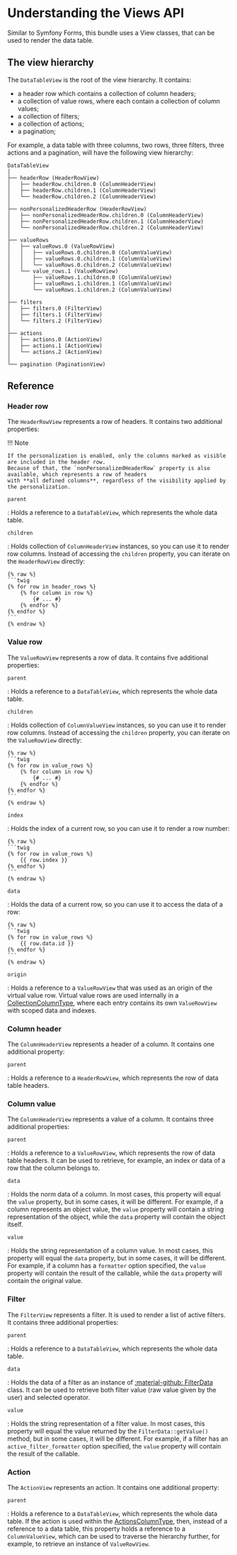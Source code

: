 # Understanding the Views API

Similar to Symfony Forms, this bundle uses a View classes, that can be used to render the data table.


## The view hierarchy

The `DataTableView` is the root of the view hierarchy. It contains:

- a header row which contains a collection of column headers;
- a collection of value rows, where each contain a collection of column values;
- a collection of filters;
- a collection of actions;
- a pagination;

For example, a data table with three columns, two rows, three filters, 
three actions and a pagination, will have the following view hierarchy:

```
DataTableView
│
├── headerRow (HeaderRowView)
│   ├── headerRow.children.0 (ColumnHeaderView)
│   ├── headerRow.children.1 (ColumnHeaderView)
│   └── headerRow.children.2 (ColumnHeaderView)
│
├── nonPersonalizedHeaderRow (HeaderRowView)
│   ├── nonPersonalizedHeaderRow.children.0 (ColumnHeaderView)
│   ├── nonPersonalizedHeaderRow.children.1 (ColumnHeaderView)
│   └── nonPersonalizedHeaderRow.children.2 (ColumnHeaderView)
│
├── valueRows
│   ├── valueRows.0 (ValueRowView)
│   │   ├── valueRows.0.children.0 (ColumnValueView)
│   │   ├── valueRows.0.children.1 (ColumnValueView)
│   │   └── valueRows.0.children.2 (ColumnValueView)
│   └── value_rows.1 (ValueRowView)
│       ├── valueRows.1.children.0 (ColumnValueView)
│       ├── valueRows.1.children.1 (ColumnValueView)
│       └── valueRows.1.children.2 (ColumnValueView)
│
├── filters
│   ├── filters.0 (FilterView)
│   ├── filters.1 (FilterView)
│   └── filters.2 (FilterView)
│
├── actions
│   ├── actions.0 (ActionView)
│   ├── actions.1 (ActionView)
│   └── actions.2 (ActionView)
│
└── pagination (PaginationView)
```


## Reference


### Header row

The `HeaderRowView` represents a row of headers. It contains two additional properties:

!!! Note

    If the personalization is enabled, only the columns marked as visible are included in the header row.
    Because of that, the `nonPersonalizedHeaderRow` property is also available, which represents a row of headers
    with **all defined columns**, regardless of the visibility applied by the personalization.

`parent`

:   Holds a reference to a `DataTableView`, which represents the whole data table.

`children`

:   Holds collection of `ColumnHeaderView` instances, so you can use it to render row columns.
    Instead of accessing the `children` property, you can iterate on the `HeaderRowView` directly:
    
    {% raw %}
    ```twig
    {% for row in header_rows %}
        {% for column in row %}
            {# ... #}
        {% endfor %}
    {% endfor %}
    ```
    {% endraw %}


### Value row

The `ValueRowView` represents a row of data. It contains five additional properties:

`parent`

:   Holds a reference to a `DataTableView`, which represents the whole data table.

`children`

:   Holds collection of `ColumnValueView` instances, so you can use it to render row columns.
    Instead of accessing the `children` property, you can iterate on the `ValueRowView` directly:

    {% raw %}
    ```twig
    {% for row in value_rows %}
        {% for column in row %}
            {# ... #}
        {% endfor %}
    {% endfor %}
    ```
    {% endraw %}

`index`

:   Holds the index of a current row, so you can use it to render a row number:

    {% raw %}
    ```twig
    {% for row in value_rows %}
        {{ row.index }}
    {% endfor %}
    ```
    {% endraw %}

`data`

:   Holds the data of a current row, so you can use it to access the data of a row:

    {% raw %}
    ```twig
    {% for row in value_rows %}
        {{ row.data.id }}
    {% endfor %}
    ```
    {% endraw %}

`origin`

:   Holds a reference to a `ValueRowView` that was used as an origin of the virtual value row.
    Virtual value rows are used internally in a [CollectionColumnType](../reference/column-types/collection-column-type.md),
    where each entry contains its own `ValueRowView` with scoped data and indexes.


### Column header

The `ColumnHeaderView` represents a header of a column. It contains one additional property:

`parent`

:   Holds a reference to a `HeaderRowView`, which represents the row of data table headers.


### Column value

The `ColumnHeaderView` represents a value of a column. It contains three additional properties:

`parent`

:   Holds a reference to a `ValueRowView`, which represents the row of data table headers.
    It can be used to retrieve, for example, an index or data of a row that the column belongs to.

`data`

:   Holds the norm data of a column. In most cases, this property will equal the `value` property,
    but in some cases, it will be different. For example, if a column represents an object value,
    the `value` property will contain a string representation of the object, while the `data` property
    will contain the object itself.

`value`

:   Holds the string representation of a column value. In most cases, this property will equal the `data` property,
    but in some cases, it will be different. For example, if a column has a `formatter` option specified,
    the `value` property will contain the result of the callable, while the `data` property will contain
    the original value.


### Filter

The `FilterView` represents a filter. It is used to render a list of active filters. 
It contains three additional properties:

`parent`

:   Holds a reference to a `DataTableView`, which represents the whole data table.

`data`

:   Holds the data of a filter as an instance of [:material-github: FilterData](https://github.com/Kreyu/data-table-bundle/blob/main/src/Filter/FilterData.php) class. 
    It can be used to retrieve both filter value (raw value given by the user) and selected operator. 

`value`

:   Holds the string representation of a filter value. In most cases, this property will equal the value returned
    by the `FilterData::getValue()` method, but in some cases, it will be different. For example, if a filter 
    has an `active_filter_formatter` option specified, the `value` property will contain the result of the callable.


### Action

The `ActionView` represents an action. It contains one additional property:

`parent`

:   Holds a reference to a `DataTableView`, which represents the whole data table.
    If the action is used within the [ActionsColumnType](../reference/columns/types/actions.md), then, instead of a reference to a data table,
    this property holds a reference to a `ColumnValueView`, which can be used to traverse the hierarchy further, for example, to retrieve an instance of `ValueRowView`.